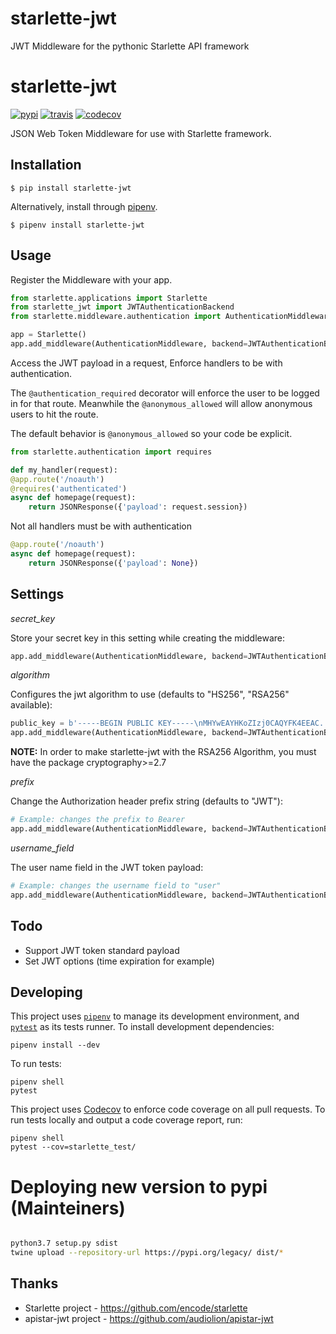 # starlette-jwt
JWT Middleware for the pythonic Starlette API framework

# starlette-jwt

[![pypi](https://img.shields.io/pypi/v/starlette_jwt.svg)](https://pypi.org/project/starlette-jwt) [![travis](https://img.shields.io/travis/amitripshtos/starlette-jwt.svg)](https://travis-ci.org/amitripshtos/starlette-jwt) [![codecov](https://codecov.io/gh/amitripshtos/starlette-jwt/branch/master/graph/badge.svg)](https://codecov.io/gh/amitripshtos/starlette-jwt)


JSON Web Token Middleware for use with Starlette framework.

## Installation

```
$ pip install starlette-jwt
```

Alternatively, install through [pipenv](https://pipenv.readthedocs.io/en/latest/).

```
$ pipenv install starlette-jwt
```

## Usage


Register the Middleware with your app.

```python
from starlette.applications import Starlette
from starlette_jwt import JWTAuthenticationBackend
from starlette.middleware.authentication import AuthenticationMiddleware

app = Starlette()
app.add_middleware(AuthenticationMiddleware, backend=JWTAuthenticationBackend(secret_key='secret', prefix='JWT'))

```

Access the JWT payload in a request,
Enforce handlers to be with authentication.

The `@authentication_required` decorator will enforce the user to be logged in for that route. Meanwhile the `@anonymous_allowed` will allow anonymous users to hit the route. 

The default behavior is `@anonymous_allowed` so your code be explicit.

```python
from starlette.authentication import requires

def my_handler(request):
@app.route('/noauth')
@requires('authenticated')
async def homepage(request):
    return JSONResponse({'payload': request.session})
```

Not all handlers must be with authentication
```python
@app.route('/noauth')
async def homepage(request):
    return JSONResponse({'payload': None})
```

## Settings

*secret_key*

Store your secret key in this setting while creating the middleware:
```python
app.add_middleware(AuthenticationMiddleware, backend=JWTAuthenticationBackend(secret_key='MY SECRET KEY'))
```

*algorithm*

Configures the jwt algorithm to use (defaults to "HS256", "RSA256" available):
```python
public_key = b'-----BEGIN PUBLIC KEY-----\nMHYwEAYHKoZIzj0CAQYFK4EEAC...'
app.add_middleware(AuthenticationMiddleware, backend=JWTAuthenticationBackend(secret_key=public_key, algorithm='RS256'))
```

**NOTE:** In order to make starlette-jwt with the RSA256 Algorithm, you must have the package cryptography>=2.7

*prefix*

Change the Authorization header prefix string (defaults to "JWT"):
```python
# Example: changes the prefix to Bearer
app.add_middleware(AuthenticationMiddleware, backend=JWTAuthenticationBackend(secret_key='secret', prefix='Bearer'))
```

*username_field*

The user name field in the JWT token payload:
```python
# Example: changes the username field to "user"
app.add_middleware(AuthenticationMiddleware, backend=JWTAuthenticationBackend(secret_key='secret', username_field='user'))
```

## Todo

*  Support JWT token standard payload
*  Set JWT options (time expiration for example)


## Developing

This project uses [`pipenv`](https://docs.pipenv.org) to manage its development environment, and [`pytest`](https://docs.pytest.org) as its tests runner.  To install development dependencies:

```
pipenv install --dev
```

To run tests:

```
pipenv shell
pytest
```

This project uses [Codecov](https://codecov.io/gh/amitripshtos/starlette-jwt) to enforce code coverage on all pull requests.  To run tests locally and output a code coverage report, run:

```
pipenv shell
pytest --cov=starlette_test/
```

# Deploying new version to pypi (Mainteiners)
```bash

python3.7 setup.py sdist
twine upload --repository-url https://pypi.org/legacy/ dist/*

```
## Thanks
*  Starlette project - https://github.com/encode/starlette
* apistar-jwt project - https://github.com/audiolion/apistar-jwt